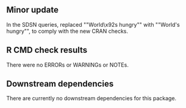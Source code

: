 ## Minor update
In the SDSN queries, replaced "\"World\x92s hungry\"" with "\"World's hungry\"", to comply with the new CRAN checks.


## R CMD check results
There were no ERRORs or WARNINGs or NOTEs.


## Downstream dependencies
There are currently no downstream dependencies for this package.
